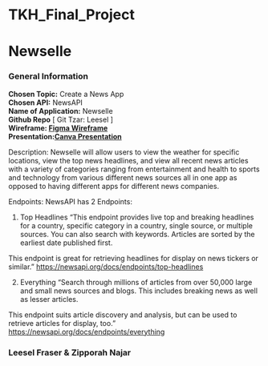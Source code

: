 # TKH_Final_Project

<h1>Newselle</h1>
<h3>General Information </h3>
<p>
<b>Chosen Topic:</b> Create a News App <br>
<b>Chosen API:</b> NewsAPI <br>
<b>Name of Application:</b> Newselle <br>
<b>Github Repo</b> [ Git Tzar: Leesel ] <br>
<b>Wireframe: <a href="https://www.figma.com/file/Cf37xsXwXkxhSoi3lQhNKb/TKH_Final_Project?node-id=0%3A1">Figma Wireframe</a></b> <br>
<b>Presentation:<a href="https://www.canva.com/design/DAEO7fj9-4U/share/preview?token=ANdVOElxQ965b5p-p9kXgA&role=EDITOR&utm_content=DAEO7fj9-4U&utm_campaign=designshare&utm_medium=link&utm_source=sharebutton">Canva Presentation</a></b> <br>
</p>




Description: Newselle will allow users to view the weather for specific locations, view the top news headlines, and view all recent news articles with a variety of categories ranging from entertainment and health to sports and technology from various different news sources all in one app as opposed to having different apps for different news companies. 

Endpoints:
NewsAPI has 2 Endpoints: 

1. Top Headlines
“This endpoint provides live top and breaking headlines for a country, specific category in a country, single source, or multiple sources. You can also search with keywords. Articles are sorted by the earliest date published first.

This endpoint is great for retrieving headlines for display on news tickers or similar.”
https://newsapi.org/docs/endpoints/top-headlines

2. Everything
“Search through millions of articles from over 50,000 large and small news sources and blogs. This includes breaking news as well as lesser articles. 

This endpoint suits article discovery and analysis, but can be used to retrieve articles for display, too.”
https://newsapi.org/docs/endpoints/everything

<h3>Leesel Fraser & Zipporah Najar</h3>
